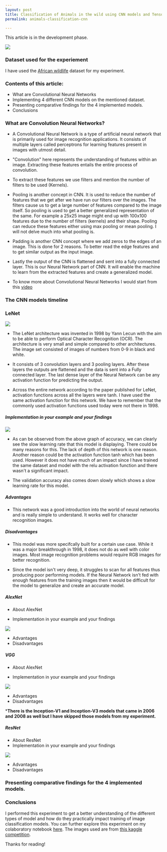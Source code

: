 ```yaml
---
layout: post
title: Classification of Animals in the wild using CNN models and Tensorflow (Keras)
permalink: animals-classification-cnn

---
```

This article is in the development phase.

<img src="/images/Animals_classification/animals_trainset.png"> 

### Dataset used for the experiement

I have used the [African wildlife](https://www.kaggle.com/biancaferreira/african-wildlife) dataset for my experiment.

### Contents of this article:
* What are Convolutional Neural Networks
* Implementing 4 different CNN models on the mentioned dataset.
* Presenting comparative findings for the 4 implemented models.
* Conclusions

### What are Convolution Neural Networks?

* A Convolutional Neural Network is a type of artificial neural network that is primarily used for image recognition applications. It consists of multiple layers called perceptrons for learning features present in images with utmost detail. 

* "Convolution" here represents the understanding of features within an image. Extracting these features entails the entire process of convolution.

* To extract these features we use filters and mention the number of filters to be used (Kernels). 

* Pooling is another concept in CNN. It is used to reduce the number of features that we get after we have run our filters over the images. The filters cause us to get a large number of features compared to the image itself. So pooling is used to get a better generalized representation of the same. For example a 25x25 image might end up with 100x100 features due to the number of filters (kernels) and their shape. Pooling can reduce these features either using max pooling or mean pooling. I will not delve much into what pooling is.

* Padding is another CNN concept where we add zeros to the edges of an image. This is done for 2 reasons. To better read the edge features and to get similar output as the input image.

* Lastly the output of the CNN is flattened and sent into a fully connected layer. This is our Neural Network part of CNN. It will enable the machine to learn from the extracted features and create a generalized model. 

* To know more about Convolutional Neural Networks I would start from this [video](
https://youtu.be/aircAruvnKk)

### The CNN models timeline

### LeNet
<img src = "https://www.researchgate.net/profile/Sheraz_Khan8/publication/321586653/figure/fig4/AS:568546847014912@1512563539828/The-LeNet-5-Architecture-a-convolutional-neural-network.png">

* The LeNet architecture was invented in 1998 by Yann Lecun with the aim to be able to perform Optical Character Recognition (OCR). The architecture is very small and simple compared to other architectures. The image set consisted of images of numbers from 0-9 in black and white.

* It consists of 3 convolution layers and 3 pooling layers. After these layers the outputs are flattened and the data is sent into a Fully connected layer. The last dense layer of the Neural Network can be any activation function for predicting the output. 

* Across the entire network according to the paper published for LeNet, activation functions across all the layers were tanh. I have used the same activation function for this network. We have to remember that the commonly used activation functions used today were not there in 1998.

##### Implementation in your example and your findings
<img src="/images/Animals_classification/lenet_output.png"> 

* As can be observed from the above graph of accuracy, we can clearly see the slow learning rate that this model is displaying. There could be many reasons for this. The lack of depth of this network is one reason. Another reason could be the activation function tanh which has been used. However it does not have much of an impact since I have trained the same dataset and model with the relu activation function and there wasn't a significant impact.

* The validation accuracy also comes down slowly which shows a slow learning rate for this model.

##### Advantages

* This network was a good introduction into the world of neural networks and is really simple to understand. It works well for character recognition images.

##### Disadvantages

* This model was more specifcally built for a certain use case. While it was a major breakthrough in 1998, it does not do as well with color images. Most image recognition problems would require RGB images for better recognition.

* Since the model isn't very deep, it struggles to scan for all features thus producing poor performing models. If the Neural Network isn't fed with enough features from the training images then it would be difficult for the model to generalize and create an accurate model.

##### AlexNet
* About AlexNet

* Implementation in your example and your findings
<img src="/images/Animals_classification/alexnet_output.png">

* Advantages
* Disadvantages

##### VGG
* About AlexNet

* Implementation in your example and your findings
<img src="/images/Animals_classification/VGG_output.png">

* Advantages
* Disadvantages

***There is the Inception-V1 and Inception-V3 models that came in 2006 and 2008 as well but I have skipped those models from my experiment.**

##### ResNet
* About ResNet
* Implementation in your example and your findings
<img src="/images/Animals_classification/Resnet_Output.png">

* Advantages
* Disadvantages

### Presenting comparative findings for the 4 implemented models.

### Conclusions

I performed this experiment to get a better understanding of the different types of model and how do they practically impact training of image classification models. You can further explore this experiment on my colaboratory notebook [here](https://www.google.com). The images used are from [this kaggle competition](https://www.google.com). 

Thanks for reading!
